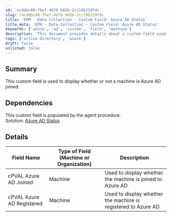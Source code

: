 ```yaml
---
id: 'ecddbc88-fbef-4678-b02b-2cc19b219fdc'
slug: /ecddbc88-fbef-4678-b02b-2cc19b219fdc
title: 'EPM - Data Collection - Custom Field- Azure AD Status'
title_meta: 'EPM - Data Collection - Custom Field- Azure AD Status'
keywords: ['azure', 'ad', 'custom', 'field', 'machine']
description: 'This document provides details about a custom field used to indicate whether a machine is joined to Azure Active Directory (AD). It includes information on dependencies and the specific field names utilized in the configuration.'
tags: ['active-directory', 'azure']
draft: false
unlisted: false
---
```


## Summary

This custom field is used to display whether or not a machine is Azure AD joined.

## Dependencies

This custom field is populated by the agent procedure.  
Solution: [Azure AD Status](/docs/c852661d-3253-466e-ae17-ee2753885920)

## Details

| Field Name                     | Type of Field (Machine or Organization) | Description                                        |
|--------------------------------|-----------------------------------------|----------------------------------------------------|
| cPVAL Azure AD Joined          | Machine                                 | Used to display whether the machine is joined to Azure AD |
| cPVAL Azure AD Registered      | Machine                                 | Used to display whether the machine is registered to Azure AD |



